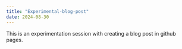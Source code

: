 ```yaml
---
title: "Experimental-blog-post"
date: 2024-08-30
---
```


This is an experimentation session with creating a blog post in github pages.
